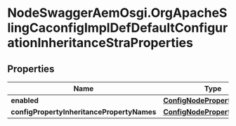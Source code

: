 # NodeSwaggerAemOsgi.OrgApacheSlingCaconfigImplDefDefaultConfigurationInheritanceStraProperties

## Properties

Name | Type | Description | Notes
------------ | ------------- | ------------- | -------------
**enabled** | [**ConfigNodePropertyBoolean**](ConfigNodePropertyBoolean.md) |  | [optional] 
**configPropertyInheritancePropertyNames** | [**ConfigNodePropertyArray**](ConfigNodePropertyArray.md) |  | [optional] 


